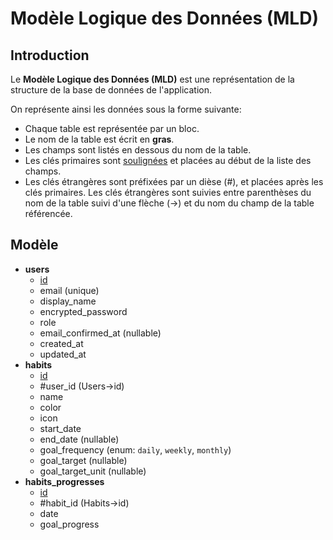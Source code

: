 # Modèle Logique des Données (MLD)

## Introduction

Le **Modèle Logique des Données (MLD)** est une représentation de la structure de la base de données de l'application.

On représente ainsi les données sous la forme suivante:

- Chaque table est représentée par un bloc.
- Le nom de la table est écrit en **gras**.
- Les champs sont listés en dessous du nom de la table.
- Les clés primaires sont <u>soulignées</u> et placées au début de la liste des champs.
- Les clés étrangères sont préfixées par un dièse (#), et placées après les clés primaires. Les clés étrangères sont
  suivies entre parenthèses du nom de la table suivi d'une flèche (->) et du nom du champ de la table référencée.

## Modèle

- **users**
  - <u>id</u>
  - email (unique)
  - display_name
  - encrypted_password
  - role
  - email_confirmed_at (nullable)
  - created_at
  - updated_at
- **habits**
  - <u>id</u>
  - #user_id (Users->id)
  - name
  - color
  - icon
  - start_date
  - end_date (nullable)
  - goal_frequency (enum: `daily`, `weekly`, `monthly`)
  - goal_target (nullable)
  - goal_target_unit (nullable)
- **habits_progresses**
  - <u>id</u>
  - #habit_id (Habits->id)
  - date
  - goal_progress
